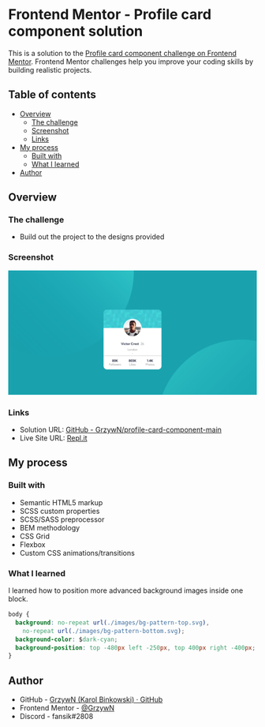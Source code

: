 # Frontend Mentor - Profile card component solution

This is a solution to the [Profile card component challenge on Frontend Mentor](https://www.frontendmentor.io/challenges/profile-card-component-cfArpWshJ). Frontend Mentor challenges help you improve your coding skills by building realistic projects. 

## Table of contents

- [Overview](#overview)
  - [The challenge](#the-challenge)
  - [Screenshot](#screenshot)
  - [Links](#links)
- [My process](#my-process)
  - [Built with](#built-with)
  - [What I learned](#what-i-learned)
- [Author](#author)

## Overview

### The challenge

- Build out the project to the designs provided

### Screenshot

![](./screenshot.png)

### Links

- Solution URL: [GitHub - GrzywN/profile-card-component-main](https://github.com/GrzywN/profile-card-component-main)
- Live Site URL: [Repl.it](https://profile-card-component-main.grzywn.repl.co)

## My process

### Built with

- Semantic HTML5 markup
- SCSS custom properties
- SCSS/SASS preprocessor
- BEM methodology
- CSS Grid
- Flexbox
- Custom CSS animations/transitions

### What I learned

I learned how to position more advanced background images inside one block. 

```css
body {
  background: no-repeat url(./images/bg-pattern-top.svg),
    no-repeat url(./images/bg-pattern-bottom.svg);
  background-color: $dark-cyan;
  background-position: top -480px left -250px, top 400px right -400px;
}
```

## Author

- GitHub - [GrzywN (Karol Binkowski) · GitHub](https://github.com/GrzywN)
- Frontend Mentor - [@GrzywN](https://www.frontendmentor.io/profile/GrzywN)
- Discord - fansik#2808
